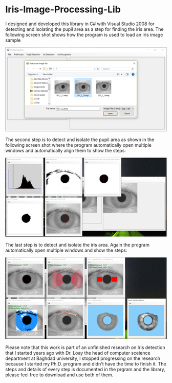 # Iris-Image-Processing-Lib

I designed and developed this library in C# with Visual Studio 2008 for detecting and isolating the pupil area as a step for finding the iris area. The following screen shot shows how the program is used to load an iris image sample

![promisechains](https://github.com/IhabMoha/Iris-Image-Processing/blob/master/Screen%20Shots/iris_1.PNG)


The second step is to detect and isolate the pupil area as shown in the following screen shot where the program automatically open multiple windows and automatically align them to show the steps:

![promisechains](https://github.com/IhabMoha/Iris-Image-Processing/blob/master/Screen%20Shots/iris_2.PNG)


The last step is to detect and isolate the iris area. Again the program automatically open multiple windows and show the steps:

![promisechains](https://github.com/IhabMoha/Iris-Image-Processing/blob/master/Screen%20Shots/iris_3.PNG)


Please note that this work is part of an unfinished research on Iris detection that I started years ago with Dr. Loay the head of computer sceience department at Baghdad university, I stopped progressing on the research because I started my Ph.D. program and didn't have the time to finish it. The steps and details of every step is documented in the prgram and the library, please feel free to download and use both of them.
